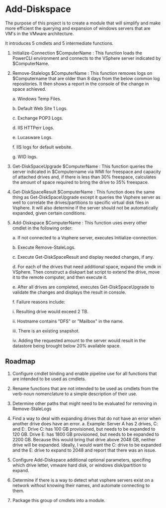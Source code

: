 # Add-Diskspace
The purpose of this project is to create a module that will simplify and make more efficient the querying and expansion of windows servers that are VM's in the VMware architecture.

It introduces 5 cmdlets and 5 intermediate functions.

1. Initialize-Connection $ComputerName : This function loads the PowerCLI environment and connects to the VSphere server indicated by $ComputerName.
  
2. Remove-Stalelogs $ComputerName : This function removes logs on $Computername that are older than 8 days from the below common log repositories. It then shows a report in the console of the change in space achieved.
  
    a. Windows Temp Files.
  
    b. Default Web Site 1 Logs.
  
    c. Exchange POP3 Logs.
  
    d. IIS HTTPerr Logs.
  
    e. Lucasware Logs.
  
    f. IIS logs for default website.
  
    g. WID logs.
  
3. Get-DiskSpaceUpgrade $ComputerName : This function queries the server indicated in $Computername via WMI for freespace and capacity of attached drives and, if there is less than 30% freespace, calculates the amount of space required to bring the drive to 35% freespace.
  
4. Get-DiskSpaceResult $ComputerName : This function does the same thing as Get-DiskSpaceUpgrade except it queries the Vsphere server as well to correlate the drives/partitions to specific virtual disk files in Vsphere. It will also determine if the server should not be automatically expanded, given certain conditions.
  
5. Add-Diskspace $ComputerName : This function uses every other cmdlet in the following order:
  
    a. If not connected to a Vsphere server, executes Initialize-connection.
  
    b. Execute Remove-StaleLogs.
  
    c. Execute Get-DiskSpaceResult and display needed changes, if any.
  
    d. For each of the drives that need additional space, expand the vmdk in VSphere. Then construct a diskpart bat script to extend the drive, move it to the remote computer, and then execute it.
  
    e. After all drives are completed, executes Get-DiskSpaceUpgrade to validate the changes and displays the result in console.
  
    f. Failure reasons include:
  
      i. Resulting drive would exceed 2 TB.
    
      ii. Hostname contains "DFS" or "Mailbox" in the name.
    
      iii. There is an existing snapshot.
    
      iv. Adding the requested amount to the server would result in the datastore being brought below 20% available space.


## Roadmap

1. Configure cmdlet binding and enable pipeline use for all functions that are intended to be used as cmdlets. 

2. Rename functions that are not intended to be used as cmdlets from the verb-noun nomenclature to a simple description of their use.

3. Determine other paths that might need to be evaluated for removing in Remove-StaleLogs

4. Find a way to deal with expanding drives that do not have an error when another drive does have an error.
  a. Example: Server A has 2 drives, C: and E:. Drive C: has 100 GB provisioned, but needs to be expanded to 120 GB. Drive E: has 1800 GB provisioned, but needs to be expanded to 2200 GB. Because this would bring that drive above 2048 GB, neither drive will be expanded. Ideally, I would want the C: drive to be expanded and the E: drive to expand to 2048 and report that there was an issue.
  
5. Configure Add-Diskspace additional optional parameters, specifing which drive letter, vmware hard disk, or windows disk/partition to expand.

6. Determine if there is a way to detect what vsphere servers exist on a network without knowing their names, and automate connecting to them.

7. Package this group of cmdlets into a module.
